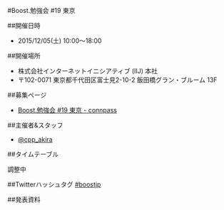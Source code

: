 #Boost.勉強会 #19 東京

##開催日時
- 2015/12/05(土) 10:00〜18:00


##開催場所
- 株式会社インターネットイニシアティブ (IIJ) 本社
- 〒102-0071 東京都千代田区富士見2-10-2 飯田橋グラン・ブルーム 13F


##募集ページ
- [Boost.勉強会 #19 東京 - connpass](http://connpass.com/event/21925/)


##主催者&スタッフ
- [@cpp_akira](https://twitter.com/cpp_akira)


##タイムテーブル

調整中


##Twitterハッシュタグ
[#boostjp](https://twitter.com/search?q=%23boostjp)

##発表資料
